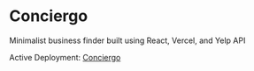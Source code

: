 # Conciergo
 Minimalist business finder built using React, Vercel, and Yelp API

Active Deployment: [Conciergo](https://conciergo.netlify.app/)

